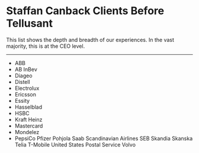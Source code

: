 # Staffan Canback Clients Before Tellusant
This list shows the depth and breadth of our experiences. In the vast majority, this is at the CEO level.

---
- ABB  
- AB InBev  
- Diageo  
- Distell  
- Electrolux  
- Ericsson  
- Essity
- Hasselblad
- HSBC
- Kraft Heinz
- Mastercard
- Mondelez
- PepsiCo
Pfizer
Pohjola
Saab
Scandinavian Airlines
SEB
Skandia
Skanska
Telia
T-Mobile
United States Postal Service
Volvo
